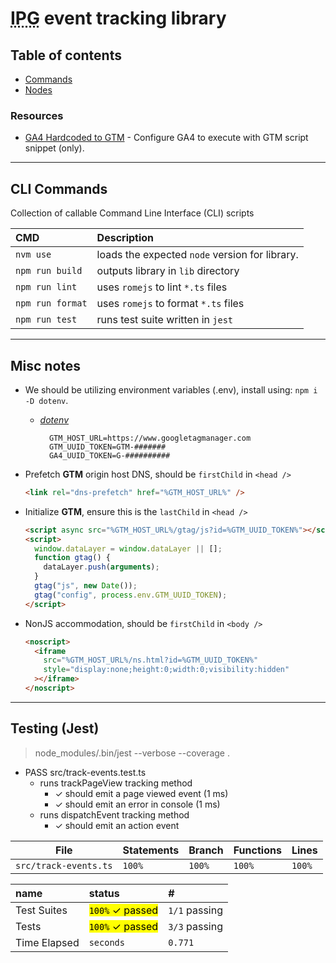 # <abbr title="Independence Pet Group">IPG</abbr> event tracking library

## Table of contents

- [Commands](#cli-commands)
- [Nodes](#misc-notes)

### Resources

- [GA4 Hardcoded to GTM](https://www.upbuild.io/blog/seamlessly-switch-from-hardcoded-analytics-to-gtm/) - Configure GA4 to execute with GTM script snippet (only).

---

## CLI Commands

Collection of callable Command Line Interface (CLI) scripts

| CMD       | Description                                    |
| :-------- | :--------------------------------------------- |
| `nvm use` | loads the expected `node` version for library. |
| `npm run build` | outputs library in `lib` directory |
| `npm run lint` | uses `romejs` to lint `*.ts` files |
| `npm run format` | uses `romejs` to format `*.ts` files |
| `npm run test` | runs test suite written in `jest` |

---

## Misc notes

- We should be utilizing environment variables (.env), install using: `npm i -D dotenv`.

  - [_dotenv_](https://www.npmjs.com/package/dotenv)
    ```plaintext
      GTM_HOST_URL=https://www.googletagmanager.com
      GTM_UUID_TOKEN=GTM-#######
      GA4_UUID_TOKEN=G-##########
    ```

- Prefetch **GTM** origin host DNS, should be `firstChild` in `<head />`

  ```html
  <link rel="dns-prefetch" href="%GTM_HOST_URL%" />
  ```

- Initialize **GTM**, ensure this is the `lastChild` in `<head />`

  ```html
  <script async src="%GTM_HOST_URL%/gtag/js?id=%GTM_UUID_TOKEN%"></script>
  <script>
    window.dataLayer = window.dataLayer || [];
    function gtag() {
      dataLayer.push(arguments);
    }
    gtag("js", new Date());
    gtag("config", process.env.GTM_UUID_TOKEN);
  </script>
  ```

- NonJS accommodation, should be `firstChild` in `<body />`
  ```html
  <noscript>
    <iframe
      src="%GTM_HOST_URL%/ns.html?id=%GTM_UUID_TOKEN%"
      style="display:none;height:0;width:0;visibility:hidden"
    ></iframe>
  </noscript>
  ```

---

## Testing (Jest)

> node_modules/.bin/jest --verbose --coverage .

 - PASS  src/track-events.test.ts<br />
   - runs trackPageView tracking method<br />
     - ✓ should emit a page viewed event (1 ms)<br />
     - ✓ should emit an error in console (1 ms)<br />
   - runs dispatchEvent tracking method<br />
     - ✓ should emit an action event<br />

| File                | Statements | Branch | Functions | Lines | 
| ------------------- | ---------- | -------- | ------- | ------- | 
| `src/track-events.ts` | `100%` | `100%` | `100%` | `100%` |

| name | status | #
| :--  | :--- | :--
| Test Suites | <mark><code>100%</code> ✓ passed</mark> | `1/1` passing
| Tests | <mark><code>100%</code> ✓ passed</mark> | `3/3` passing
| Time Elapsed | `seconds` | `0.771`
